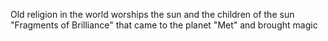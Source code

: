 Old religion in the world worships the sun and the children of the sun "Fragments of Brilliance" that came to the planet "Met" and brought magic
